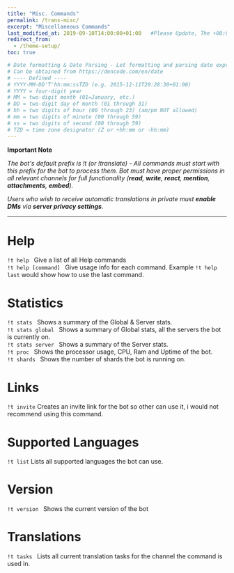 ```yaml
---
title: "Misc. Commands"
permalink: /trans-misc/
excerpt: "Miscellaneous Commands"
last_modified_at: 2019-09-10T14:00:00+01:00   #Please Update, The +00:00 is the Time Zone difference
redirect_from:
  - /theme-setup/
toc: true

# Date formatting & Date Parsing - Let formatting and parsing date expressed in ISO8601 format.
# Can be obtained from https://dencode.com/en/date
# ---- Defined ----
# YYYY-MM-DD'T'hh:mm:ssTZD (e.g. 2015-12-11T20:28:30+01:00)
# YYYY = four-digit year
# MM = two-digit month (01=January, etc.)
# DD = two-digit day of month (01 through 31)
# hh = two digits of hour (00 through 23) (am/pm NOT allowed)
# mm = two digits of minute (00 through 59)
# ss = two digits of second (00 through 59)
# TZD = time zone designator (Z or +hh:mm or -hh:mm)
---
```


**Important Note**

*The bot's default prefix is !t (or !translate) - All commands must start with this prefix for the bot to process them.
Bot must have proper permissions in all relevant channels for full functionality (**read**, **write**, **react**, **mention**, **attachments**, **embed**).*

*Users who wish to receive automatic translations in private must **enable DMs** via **server privacy settings**.*

----

# Help
`!t help `  Give a list of all Help commands  
`!t help [command] ` Give usage info for each command. Example `!t help last` would show how to use the last command.  

# Statistics
`!t stats `  Shows a summary of the Global & Server stats.  
`!t stats global ` Shows a summary of Global stats, all the servers the bot is currently on.  
`!t stats server `  Shows a summary of the Server stats.  
`!t proc `  Shows the processor usage, CPU, Ram and Uptime of the bot.  
`!t shards ` Shows the number of shards the bot is running on.  

# Links
`!t invite` Creates an invite link for the bot so other can use it, i would not recommend using this command.  

# Supported Languages
`!t list` Lists all supported languages the bot can use.  

# Version
`!t version ` Shows the current version of the bot

# Translations
`!t tasks ` Lists all current translation tasks for the channel the command is used in.  
